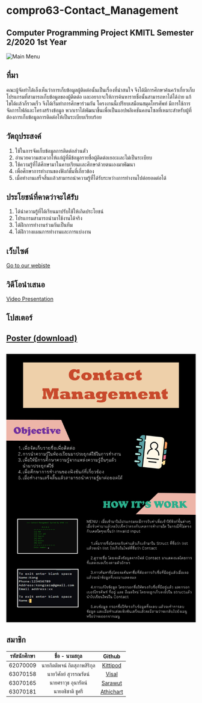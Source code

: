 
# compro63-Contact_Management
Computer Programming Project KMITL Semester 2/2020 1st Year
---
![Main Menu](https://cdn.discordapp.com/attachments/834644991733268511/838344846409596928/unknown.png)
## ที่มา
 คณะผู้จัดทำได้เล็งเห็นว่าการเก็บข้อมูลผู้ติดต่อนั้นเป็นเรื่องที่น่าสนใจ จึงได้มีการศึกษาค้นคว้าเกี่ยวเก็บโปรแกรมที่สามารถเก็บข้อมูลของผู้ติตต่อ
เเละอยากจะให้การค้นหารายชื่อนั้นสามารถหาได้ได้ง่าย แก้ไขได้เเล้วก็รวดเร็ว จึงได้เริ่มทำการศึกษาร่วมกัน โครงงานนี้เปรียบเสมือนสมุดโทรศัพท์ มีการใช้การจัดการไฟล์และโครงสร้างข้อมูล พวกเราได้พัฒนาขึ้นเพื่อเป็นแอปพลิเคชันคอนโซลที่เหมาะสำหรับผู้ที่ต้องการเก็บข้อมูลการติดต่อให้เป็นระเบียบเรียบร้อย
## วัตถุประสงค์
1. ใช้ในการจัดเก็บข้อมูลการติดต่อส่วนตัว
2. อํานวยความสะดวกให้เเก่ผู้ที่มีข้อมูลรายชื่อผู้ติดต่อเยอะเเละไม่เป็นระเบียบ
3. ใช้ความรู้ที่ได้ศึกษามาในคาบเรียนเเละศึกษาด้วยตนเองมาพัฒนา
4. เพื่อศึกษาการทำงานของฟังก์ชั้นที่เกี่ยวข้อง
5. เมื่อทำงานเสร็จสิ้นเเล้วสามารถนําความรู้ที่ได้รับระหว่างการทํางานไปต่อยอดต่อได้
## ประโยชน์ที่คาดว่าจะได้รับ
1. ได้นำความรู้ที่ได้เรียนมาปรับใช้ให้เกิดประโยชน์
2. โปรแกรมสามารถนำมาใช้งานได้จริง
3. ได้ฝึกการทํางานร่วมกันเป็นทีม
4. ได้ฝึกวางเเผนการทํางานและการแบ่งงาน
## เว็บไซต์
[Go to our webiste](https://silly-hugle-2e1591.netlify.app)

## วิดีโอนำเสนอ
[Video Presentation](https://www.youtube.com/watch?v=NDe-3nXUXG4)
## โปสเตอร์
[Poster (download)](https://github.com/63070158/compro63-Contact_Management/blob/main/poster_contact.jpg)
---
![Poster](https://github.com/63070158/compro63-Contact_Management/blob/main/poster_contact.jpg)
---
สมาชิก
---

| รหัสนักศึกษา | ชื่อ - นามสกุล | Github |
| :--------: | :--------: | :---------: |
|   62070009   |   นายกิตติพจน์ กิตสุภาพสิริกุล   |   [Kittipod](https://github.com/kkit2001)   |
|   63070158   |   นายวิศัลย์ สุวรรณรัตน์   |  [Visal](https://github.com/63070158)   |
|   63070165   |   นายศราวุธ อุนารัตน์   |   [Sarawut](https://github.com/Sarawutgame)   |
|   63070181   |   นายอธิชาติ ชูศรี   |   [Athichart](https://github.com/Athichart)   |
